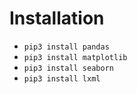 # Installation

* `pip3 install pandas`
* `pip3 install matplotlib`
* `pip3 install seaborn`
* `pip3 install lxml`
